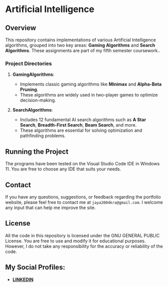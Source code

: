 # Artificial Intelligence

## Overview

This repository contains implementations of various Artificial Intelligence algorithms, grouped into two key areas: **Gaming Algorithms** and **Search Algorithms**. These assignments are part of my fifth semester coursework..

### Project Directories

1. **GamingAlgorithms**:
   - Implements classic gaming algorithms like **Minimax** and **Alpha-Beta Pruning**.
   - These algorithms are widely used in two-player games to optimize decision-making.

2. **SearchAlgorithms**:
   - Includes 12 fundamental AI search algorithms such as **A Star Search**, **Breadth-First Search**, **Beam Search**, and more.
   - These algorithms are essential for solving optimization and pathfinding problems.

## Running the Project

The programs have been tested on the Visual Studio Code IDE in Windows 11. You are free to choose any IDE that suits your needs.

## Contact

If you have any questions, suggestions, or feedback regarding the portfolio website, please feel free to contact me at `jaya2004kra@gmail.com`. I welcome any input that can help me improve the site.

## License

All the code in this repository is licensed under the GNU GENERAL PUBLIC License. You are free to use and modify it for educational purposes. However, I do not take any responsibility for the accuracy or reliability of the code.

## My Social Profiles:

- [**LINKEDIN**](https://www.linkedin.com/in/jayashrek/)